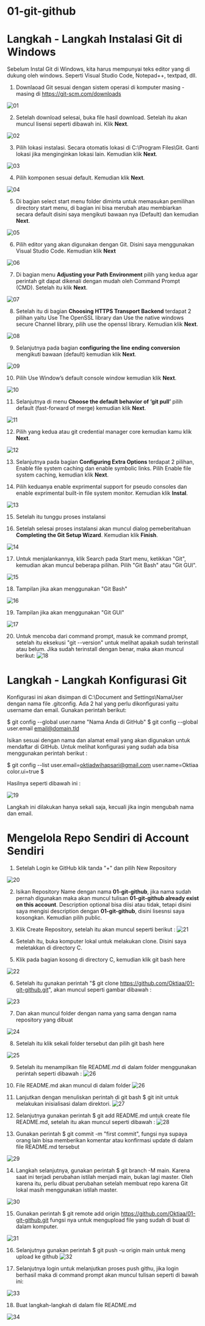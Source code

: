  # 01-git-github 

 # Langkah - Langkah Instalasi Git di Windows 
Sebelum Instal Git di Windows, kita harus mempunyai teks editor yang di dukung oleh windows. Seperti Visual Studio Code, Notepad++, textpad, dll.

1. Downlaoad Git sesuai dengan sistem operasi di komputer masing - masing di https://git-scm.com/downloads

![01](image/Download-Git.png)

2. Setelah download selesai, buka file hasil download. Setelah itu akan muncul lisensi seperti dibawah ini. Klik **Next**.

![02](image/lisensi.png)

3. Pilih lokasi instalasi. Secara otomatis lokasi di C:\Program Files\Git. Ganti lokasi jika menginginkan lokasi lain. Kemudian klik **Next**.

![03](image/lokasi.png)

4. Pilih komponen sesuai default. Kemudian klik **Next**.

![04](image/git-4.png)

5. Di bagian select start menu folder diminta untuk memasukan pemilihan directory start menu, di bagian ini bisa merubah atau membiarkan secara default disini saya mengikuti bawaan nya (Default) dan kemudian **Next**.

![05](image/git-5.png)

6. Pilih editor yang akan digunakan dengan Git. Disini saya menggunakan Visual Studio Code. Kemudian klik **Next**

![06](image/git-6.png)

7. Di bagian menu **Adjusting your Path Environment** pilih yang kedua agar perintah git dapat dikenali dengan mudah oleh Command Prompt (CMD). Setelah itu klik **Next**.

![07](image/git-7.jpeg)

8. Setelah itu di bagian **Choosing HTTPS Transport Backend** terdapat 2 pilihan yaitu Use The OpenSSL library dan Use the native windows secure Channel library, pilih use the openssl library. Kemudian klik **Next**.

![08](image/git-8.png)

9. Selanjutnya pada bagian **configuring the line ending conversion** mengikuti bawaan (default) kemudian klik **Next**.

![09](image/git-9.png)

10. Pilih Use Window’s default console window kemudian klik **Next**.

![10](image/git-10.jpeg)

11. Selanjutnya di menu **Choose the default behavior of ‘git pull’** pilih default (fast-forward of merge) kemudian klik **Next**.

![11](image/git-11.jpeg)

12. Pilih yang kedua atau git credential manager core kemudian kamu klik **Next**.

![12](image/git-12.jpeg)

13. Selanjutnya pada bagian **Configuring Extra Options** terdapat 2 pilihan, Enable file system caching dan enable symbolic links. Pilih Enable file system caching, kemudian klik **Next**.

14. Pilih keduanya enable exprimental support for pseudo consoles dan enable exprimental built-in file system monitor. Kemudian klik **Instal**.

![13](image/git-14.jpeg)

15. Setelah itu tunggu proses instalansi

16. Setelah selesai proses instalansi akan muncul dialog pemeberitahuan **Completing the Git Setup Wizard**. Kemudian klik **Finish**.

![14](image/git-15.jpeg)

17. Untuk menjalankannya, klik Search pada Start menu, ketikkan "Git", kemudian akan muncul beberapa pilihan. Pilih "Git Bash" atau "Git GUI".

![15](image/git-17.png)

18. Tampilan jika akan menggunakan "Git Bash"

![16](image/gbash.png)

19. Tampilan jika akan menggunakan "Git GUI"

![17](image/git-gui.png)

20. Untuk mencoba dari command prompt, masuk ke command prompt, setelah itu eksekusi "git --version" untuk melihat apakah sudah terinstall atau belum. Jika sudah terinstall dengan benar, maka akan muncul berikut:
![18](image/cmd.png)




# Langkah - Langkah Konfigurasi Git 
Konfigurasi ini akan disimpan di C:\Document and Settings\NamaUser dengan nama file .gitconfig. Ada 2 hal yang perlu dikonfigurasi yaitu username dan email. Gunakan perintah berikut:

$ git config --global user.name "Nama Anda di GitHub"
$ git config --global user.email email@domain.tld

Isikan sesuai dengan nama dan alamat email yang akan digunakan untuk mendaftar di GitHub. Untuk melihat konfigurasi yang sudah ada bisa menggunakan perintah berikut : 

$ git config --list
user.email=oktiadwihapsari@gmail.com
user.name=Oktiaa
color.ui=true
$

Hasilnya seperti dibawah ini :

![19](image/konfigurasi_git.png)

Langkah ini dilakukan hanya sekali saja, kecuali jika ingin mengubah nama dan email.




# Mengelola Repo Sendiri di Account Sendiri

1. Setelah Login ke GitHub klik tanda "+" dan pilih New Repository

![20](image/new-repo.png)

2. Isikan Repository Name dengan nama **01-git-github**, jika nama sudah pernah digunakan maka akan muncul tulisan **01-git-github already exist on this account**. Description optional bisa diisi atau tidak, tetapi disini saya mengisi description dengan **01-git-github**, disini lisesnsi saya kosongkan. Kemudian pilih public.

3. Klik Create Repository, setelah itu akan muncul seperti berikut :
![21](image/repoo.png)

4. Setelah itu, buka komputer lokal untuk melakukan clone. Disini saya meletakkan di directory C.
5. Klik pada bagian kosong di directory C, kemudian klik git bash here

![22](image/gbshere.png)

6. Setelah itu gunakan perintah "$ git clone https://github.com/Oktiaa/01-git-github.git", akan muncul seperti gambar dibawah :

![23](image/git-clone-berhasil.png)

7. Dan akan muncul folder dengan nama yang sama dengan nama repository yang dibuat 

![24](image/01github.png)

8. Setelah itu klik sekali folder tersebut dan pilih git bash here

![25](image/gbash-2.png)

9. Setelah itu menampilkan file README.md di dalam folder menggunakan perintah seperti dibawah :
![26](image/readme.png)

10. File README.md akan muncul di dalam folder 
![26](image/readme-2.png)

11. Lanjutkan dengan menuliskan perintah di git bash $ git init untuk melakukan inisialisasi dalam direktori.
![27](image/git-init.png)

12. Selanjutnya gunakan perintah $ git add README.md untuk create file README.md, setelah itu akan muncul seperti dibawah :
![28](image/git-add.png)

13. Gunakan perintah $ git commit -m "first commit", fungsi nya supaya orang lain bisa memberikan komentar atau konfirmasi update di dalam file README.md tersebut

![29](image/git-commit.png)

14. Langkah selanjutnya, gunakan perintah $ git branch -M main. Karena saat ini terjadi perubahan istilah menjadi main, bukan lagi master. Oleh karena itu, perlu dibuat perubahan setelah membuat repo karena Git lokal masih menggunakan istilah master.

![30](image/git-branch.png)

15. Gunakan perintah $ git remote add origin https://github.com/Oktiaa/01-git-github.git fungsi nya untuk mengupload file yang sudah di buat di dalam komputer.

![31](image/git-remote.png)

16. Selanjutnya gunakan perintah $ git push -u origin main untuk meng upload ke github 
![32](image/git-push.png)

17. Selanjutnya login untuk melanjutkan proses push githu, jika login berhasil maka di command prompt akan muncul tulisan seperti di bawah ini: 

![33](image/git-push2.png)

18. Buat langkah-langkah di dalam file README.md 

![34](image/langkah.png)



